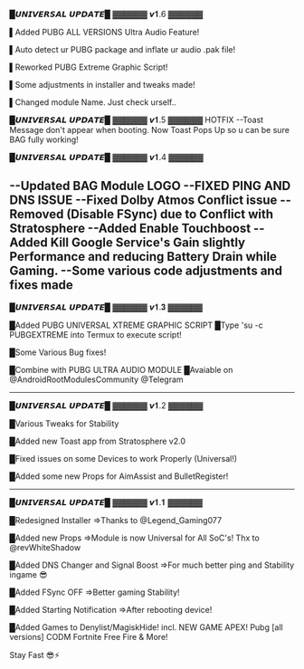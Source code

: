 █𝙐𝙉𝙄𝙑𝙀𝙍𝙎𝘼𝙇 𝙐𝙋𝘿𝘼𝙏𝙀█
▓▓▓▓▓▓ 𝙫𝟏.6 ▓▓▓▓▓▓

▌Added PUBG ALL VERSIONS Ultra Audio Feature!

▌Auto detect ur PUBG package and inflate ur audio .pak file!

▌Reworked PUBG Extreme Graphic Script!

▌Some adjustments in installer and tweaks made!

▌Changed module Name. Just check urself..



█𝙐𝙉𝙄𝙑𝙀𝙍𝙎𝘼𝙇 𝙐𝙋𝘿𝘼𝙏𝙀█
▓▓▓▓▓▓ 𝙫𝟏.5 ▓▓▓▓▓▓
HOTFIX
--Toast Message don't appear when booting.
Now Toast Pops Up so u can be sure BAG fully working!

█𝙐𝙉𝙄𝙑𝙀𝙍𝙎𝘼𝙇 𝙐𝙋𝘿𝘼𝙏𝙀█
▓▓▓▓▓▓ 𝙫𝟏.4 ▓▓▓▓▓▓

--Updated BAG Module LOGO 
--FIXED PING AND DNS ISSUE 
--Fixed Dolby Atmos Conflict issue
--Removed (Disable FSync) due to Conflict with Stratosphere
--Added Enable Touchboost
--Added Kill Google Service's 
Gain slightly Performance and reducing Battery Drain while Gaming.
--Some various code adjustments and fixes made
-------------------------

█𝙐𝙉𝙄𝙑𝙀𝙍𝙎𝘼𝙇 𝙐𝙋𝘿𝘼𝙏𝙀█
▓▓▓▓▓▓ 𝙫𝟏.𝟑 ▓▓▓▓▓▓

█Added PUBG UNIVERSAL XTREME GRAPHIC SCRIPT
█Type 'su -c PUBGEXTREME into Termux to execute script!

█Some Various Bug fixes!

█Combine with PUBG ULTRA AUDIO MODULE
█Avaiable on @AndroidRootModulesCommunity @Telegram

-------------------------

█𝙐𝙉𝙄𝙑𝙀𝙍𝙎𝘼𝙇 𝙐𝙋𝘿𝘼𝙏𝙀█
▓▓▓▓▓▓ 𝙫𝟏.2 ▓▓▓▓▓▓

█Various Tweaks for Stability

█Added new Toast app from Stratosphere v2.0

█Fixed issues on some Devices to work Properly (Universal!)

█Added some new Props for AimAssist and BulletRegister!

-------------------------


█𝙐𝙉𝙄𝙑𝙀𝙍𝙎𝘼𝙇 𝙐𝙋𝘿𝘼𝙏𝙀█
▓▓▓▓▓▓ 𝙫𝟏.𝟏 ▓▓▓▓▓▓


█Redesigned Installer
⇒Thanks to @Legend_Gaming077

█Added new Props 
⇒Module is now Universal for All SoC's!
Thx to @revWhiteShadow

█Added DNS Changer and Signal Boost
⇒For much better ping and Stability ingame 😎

█Added FSync OFF
⇒Better gaming Stability!

█Added Starting Notification
⇒After rebooting device!

█Added Games to Denylist/MagiskHide!
incl. 
NEW GAME APEX!
Pubg [all versions]
CODM
Fortnite
Free Fire 
& More!

Stay Fast 😎⚡️
